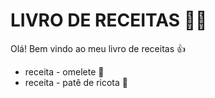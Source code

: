 # LIVRO DE RECEITAS :woman_cook:

Olá! Bem vindo ao meu livro de receitas :+1:
 - receita - omelete :fried_egg:
 - receita - patê de ricota :cheese:

